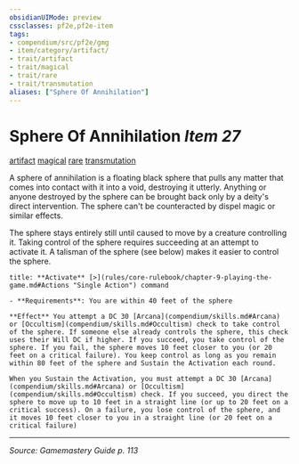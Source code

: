 ```yaml
---
obsidianUIMode: preview
cssclasses: pf2e,pf2e-item
tags:
- compendium/src/pf2e/gmg
- item/category/artifact/
- trait/artifact
- trait/magical
- trait/rare
- trait/transmutation
aliases: ["Sphere Of Annihilation"]
---
```

# Sphere Of Annihilation *Item 27*  
[artifact](rules/traits/artifact-gmg.md "Artifact Item Trait")  [magical](rules/traits/magical.md "Magical Item Trait")  [rare](rules/traits/rare.md "Rare Rarity Trait")  [transmutation](rules/traits/transmutation.md "Transmutation School Trait")  


A sphere of annihilation is a floating black sphere that pulls any matter that comes into contact with it into a void, destroying it utterly. Anything or anyone destroyed by the sphere can be brought back only by a deity's direct intervention. The sphere can't be counteracted by dispel magic or similar effects.

The sphere stays entirely still until caused to move by a creature controlling it. Taking control of the sphere requires succeeding at an attempt to activate it. A talisman of the sphere (see below) makes it easier to control the sphere.

```ad-embed-ability
title: **Activate** [>](rules/core-rulebook/chapter-9-playing-the-game.md#Actions "Single Action") command

- **Requirements**: You are within 40 feet of the sphere

**Effect** You attempt a DC 30 [Arcana](compendium/skills.md#Arcana) or [Occultism](compendium/skills.md#Occultism) check to take control of the sphere. If someone else already controls the sphere, this check uses their Will DC if higher. If you succeed, you take control of the sphere. If you fail, the sphere moves 10 feet closer to you (or 20 feet on a critical failure). You keep control as long as you remain within 80 feet of the sphere and Sustain the Activation each round.

When you Sustain the Activation, you must attempt a DC 30 [Arcana](compendium/skills.md#Arcana) or [Occultism](compendium/skills.md#Occultism) check. If you succeed, you direct the sphere to move up to 10 feet in a straight line (or up to 20 feet on a critical success). On a failure, you lose control of the sphere, and it moves 10 feet closer to you in a straight line (or 20 feet on a critical failure)
```


---
*Source: Gamemastery Guide p. 113*